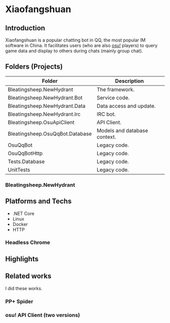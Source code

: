 # Xiaofangshuan
## Introduction
Xiaofangshuan is a popular chatting bot in QQ, the most popular IM software in China. It facilitates users (who are also [osu!](https://osu.ppy.sh/) players) to query game data and display to others during chats (mainly group chat).

## Folders (Projects)
|Folder|Description|
|-|-|
|Bleatingsheep.NewHydrant|The framework.|
|Bleatingsheep.NewHydrant.Bot|Service code.|
|Bleatingsheep.NewHydrant.Data|Data access and update.|
|Bleatingsheep.NewHydrant.Irc|IRC bot.|
|Bleatingsheep.OsuApiClient|API Client.|
|Bleatingsheep.OsuQqBot.Database|Models and database context.|
|OsuQqBot|Legacy code.|
|OsuQqBotHttp|Legacy code.|
|Tests.Database|Legacy code.|
|UnitTests|Legacy code.|

### Bleatingsheep.NewHydrant


## Platforms and Techs
- .NET Core
- Linux
- Docker
- HTTP

### Headless Chrome

## Highlights
<!-- (Design of framework.) -->
<!-- Understand DI use->understand -->

## Related works
I did these works.

### PP+ Spider

### osu! API Client (two versions)
